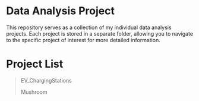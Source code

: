 # Data Analysis Project

This repository serves as a collection of my individual data analysis projects. Each project is stored in a separate folder, allowing you to navigate to the specific project of interest for more detailed information.


# Project List
> EV_ChargingStations
> 
> Mushroom

